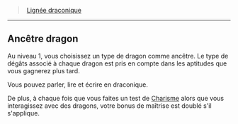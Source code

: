 ﻿---
!GenericItem
Name: Ancêtre dragon
Id: sorcerer_draconic_hd.md#ancêtre-dragon
ParentLink: sorcerer_draconic_hd.md#lignée-draconique
ParentName: Lignée draconique
NameLevel: 2
Attributes: {}
---
> [Lignée draconique](hd_sorcerer_draconic.md)

---

## Ancêtre dragon

Au niveau 1, vous choisissez un type de dragon comme ancêtre. Le type de dégâts associé à chaque dragon est pris en compte dans les aptitudes que vous gagnerez plus tard.

Vous pouvez parler, lire et écrire en draconique.

De plus, à chaque fois que vous faites un test de [Charisme](hd_abilities_charisma.md) alors que vous interagissez avec des dragons, votre bonus de maîtrise est doublé s'il s'applique.

